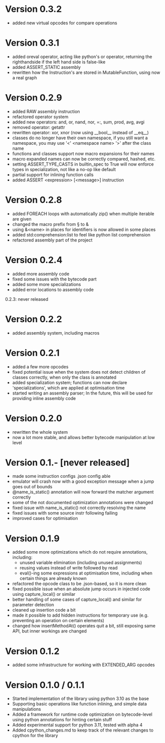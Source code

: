 
# Version 0.3.2
- added new virtual opcodes for compare operations

# Version 0.3.1
- added oreval operator, acting like python's or operator, returning the righthandside if the left hand side is false-like
- added ASSERT_STATIC assembly
- rewritten how the Instruction's are stored in MutableFunction, using now a real graph

# Version 0.2.9
- added RAW assembly instruction
- refactored operator system
- added new operators: and, or, nand, nor, =:, sum, prod, avg, avgi
- removed operator: getattr
- rewritten operator: xor, xnor (now using \_\_bool__ instead of \_\_eq__)
- classes do no longer have their own namespace, if you still want a namespace, you may use '\<' \<namespace name> '\>' after the class name
- functions and classes support now macro expansions for their names
- macro expanded names can now be correctly compared, hashed, etc.
- setting ASSERT_TYPE_CASTS in builtin_spec to True will now enforce types in specialization, not like a no-op like default
- partial support for inlining function calls
- added ASSERT \<expression> \[\<message>] instruction

# Version 0.2.8
- added FOREACH loops with automatically zip() when multiple iterable are given
- changed the macro prefix from § to &
- using &\<name> in places for identifiers is now allowed in some places
- added std:comprehension:list to feel like python list comprehension
- refactored assembly part of the project

# Version 0.2.4
- added more assembly code
- fixed some issues with the bytecode part
- added some more specializations
- added error locations to assembly code

0.2.3: never released

# Version 0.2.2
- added assembly system, including macros

# Version 0.2.1
- added a few more opcodes
- fixed potential issue when the system does not detect children of classes correctly, when only the class is annotated
- added specialization system; functions can now declare 'specializations', which are applied at optimisation time
- started writing an assembly parser; In the future, this will be used for providing inline assembly code

# Version 0.2.0
- rewritten the whole system
- now a lot more stable, and allows better bytecode manipulation at low level

# Version 0.1.- [never released]
- made some instruction configs .json config able
- emulator will crash now with a good exception message when a jump goes out of bounds
- @name_is_static() annotation will now forward the matcher argument correctly
- some of the not documented optimization annotations were changed
- fixed issue with name_is_static() not correctly resolving the name
- fixed issues with some source instr following failing
- improved cases for optimisation

# Version 0.1.9
- added some more optimizations which do not require annotations, including:
  - unused variable elimination (including unused assignments)
  - reusing values instead of write followed by read
  - eval()-ing some expressions at optimisation time, including when certain things are already known
- refactored the opcode class to be .json-based, so it is more clean
- fixed possible issue when an absolute jump occurs in injected code using capture_local() or similar
- better handling of some cases of capture_local() and similar for parameter detection
- cleaned up insertion code a bit
- made it possible to add hidden instructions for temporary use (e.g. preventing an operation on certain elements)
- changed how insertMethodAt() operates quit a bit, still exposing same API, but inner workings are changed

# Version 0.1.2
- added some infrastructure for working with EXTENDED_ARG opcodes 

# Version 0.1.0 / 0.1.1
    
- Started implementation of the library using python 3.10 as the base
- Supporting basic operations like function inlining, and simple data manipulations
- Added a framework for runtime code optimization on bytecode-level using python annotations for hinting certain stuff
- Added experimental support for python 3.11, tested with alpha 4
- Added cpython_changes.md to keep track of the relevant changes to cpython for the library 
